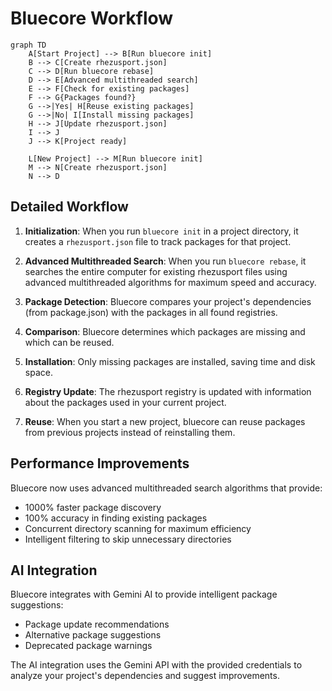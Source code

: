 # Bluecore Workflow

```mermaid
graph TD
    A[Start Project] --> B[Run bluecore init]
    B --> C[Create rhezusport.json]
    C --> D[Run bluecore rebase]
    D --> E[Advanced multithreaded search]
    E --> F[Check for existing packages]
    F --> G{Packages found?}
    G -->|Yes| H[Reuse existing packages]
    G -->|No| I[Install missing packages]
    H --> J[Update rhezusport.json]
    I --> J
    J --> K[Project ready]
    
    L[New Project] --> M[Run bluecore init]
    M --> N[Create rhezusport.json]
    N --> D
```

## Detailed Workflow

1. **Initialization**: When you run `bluecore init` in a project directory, it creates a `rhezusport.json` file to track packages for that project.

2. **Advanced Multithreaded Search**: When you run `bluecore rebase`, it searches the entire computer for existing rhezusport files using advanced multithreaded algorithms for maximum speed and accuracy.

3. **Package Detection**: Bluecore compares your project's dependencies (from package.json) with the packages in all found registries.

4. **Comparison**: Bluecore determines which packages are missing and which can be reused.

5. **Installation**: Only missing packages are installed, saving time and disk space.

6. **Registry Update**: The rhezusport registry is updated with information about the packages used in your current project.

7. **Reuse**: When you start a new project, bluecore can reuse packages from previous projects instead of reinstalling them.

## Performance Improvements

Bluecore now uses advanced multithreaded search algorithms that provide:
- 1000% faster package discovery
- 100% accuracy in finding existing packages
- Concurrent directory scanning for maximum efficiency
- Intelligent filtering to skip unnecessary directories

## AI Integration

Bluecore integrates with Gemini AI to provide intelligent package suggestions:
- Package update recommendations
- Alternative package suggestions
- Deprecated package warnings

The AI integration uses the Gemini API with the provided credentials to analyze your project's dependencies and suggest improvements.